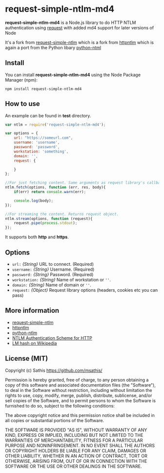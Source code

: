 # request-simple-ntlm-md4

__request-simple-ntlm-md4__ is a Node.js library to do HTTP NTLM authentication using [request](https://github.com/request/request) with added md4 support for later versions of Node

It's a fork from [request-simple-ntlm](https://github.com/msathis/request-simple-ntlm) which is a fork from [httpntlm](https://github.com/SamDecrock/node-http-ntlm) which is again a port from the Python libary [python-ntml](https://code.google.com/p/python-ntlm/)

## Install

You can install __request-simple-ntlm-md4__ using the Node Package Manager (npm):

    npm install request-simple-ntlm-md4

## How to use

An example can be found in __test__ directory.

```js
var ntlm = require('request-simple-ntlm-md4');

var options = {
    url: "https://someurl.com",
    username: 'username',
    password: 'password',
    workstation: 'something',
    domain: '',
    request: {

    }
};

//For just fetching content. Same arguments as request library's callback method.
ntlm.fetch(options, function (err, res, body){
    if(err) return console.warn(err);

    console.log(body);
});

//For streaming the content. Returns request object.
ntlm.stream(options, function (request){
    request.pipe(process.stdout);
});
```

It supports both __http__ and __https__.

## Options

- `url:`      _{String}_   URL to connect. (Required)
- `username:` _{String}_   Username. (Required)
- `password:` _{String}_   Password. (Required)
- `workstation:` _{String}_ Name of workstation or `''`.
- `domain:`   _{String}_   Name of domain or `''`.
- `request:` _{Object}_    Request library options (headers, cookies etc you can pass) 


## More information
* [request-simple-ntlm](https://github.com/msathis/request-simple-ntlm)
* [httpntlm](https://github.com/SamDecrock/node-http-ntlm)
* [python-ntlm](https://code.google.com/p/python-ntlm/)
* [NTLM Authentication Scheme for HTTP](http://www.innovation.ch/personal/ronald/ntlm.html)
* [LM hash on Wikipedia](http://en.wikipedia.org/wiki/LM_hash)


## License (MIT)

Copyright (c) Sathis <https://github.com/msathis/>

Permission is hereby granted, free of charge, to any person obtaining a copy
of this software and associated documentation files (the "Software"), to deal
in the Software without restriction, including without limitation the rights
to use, copy, modify, merge, publish, distribute, sublicense, and/or sell
copies of the Software, and to permit persons to whom the Software is
furnished to do so, subject to the following conditions:

The above copyright notice and this permission notice shall be included in
all copies or substantial portions of the Software.

THE SOFTWARE IS PROVIDED "AS IS", WITHOUT WARRANTY OF ANY KIND, EXPRESS OR
IMPLIED, INCLUDING BUT NOT LIMITED TO THE WARRANTIES OF MERCHANTABILITY,
FITNESS FOR A PARTICULAR PURPOSE AND NONINFRINGEMENT. IN NO EVENT SHALL THE
AUTHORS OR COPYRIGHT HOLDERS BE LIABLE FOR ANY CLAIM, DAMAGES OR OTHER
LIABILITY, WHETHER IN AN ACTION OF CONTRACT, TORT OR OTHERWISE, ARISING FROM,
OUT OF OR IN CONNECTION WITH THE SOFTWARE OR THE USE OR OTHER DEALINGS IN
THE SOFTWARE.
